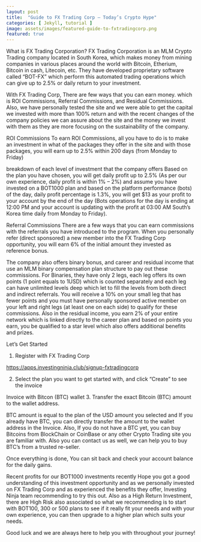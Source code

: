 ```yaml
---
layout: post
title:  "Guide to FX Trading Corp – Today’s Crypto Hype"
categories: [ Jekyll, tutorial ]
image: assets/images/featured-guide-to-fxtradingcorp.png
featured: true
---
```

What is FX Trading Corporation?
FX Trading Corporation is an MLM Crypto Trading company located in South Korea, which makes money from mining companies in various places around the world with Bitcoin, Etherium, Bitcoin in cash, Litecoin, etc. They have developed proprietary software called “BOT-FX” which perform this automated trading operations which can give up to 2.5% or daily return to your investment.

With FX Trading Corp, There are few ways that you can earn money. which is ROI Commissions, Referral Commissions, and Residual Commissions. Also, we have personally tested the site and we were able to get the capital we invested with more than 100% return and with the recent changes of the company policies we can assure about the site and the money we invest with them as they are more focusing on the sustainability of the company.

ROI Commissions
To earn ROI Commissions, all you have to do is to make an investment in what of the packages they offer in the site and with those packages, you will earn up to 2.5% within 200 days (from Monday to Friday)


breakdown of each level of investment that the company offers
Based on the plan you have chosen, you will get daily profit up to 2.5% (As per our own experience, daily profit is within 1% – 2%) and assume you have invested on a BOT1000 plan and based on the platform performance (bots) of the day, daily profit percentage is 1.3%, you will get $13 as your profit to your account by the end of the day (Bots operations for the day is ending at 12:00 PM and your account is updating with the profit at 03:00 AM South’s Korea time daily from Monday to Friday).

Referral Commissions
There are a few ways that you can earn commissions with the referrals you have introduced to the program. When you personally refer (direct sponsored) a new member into the FX Trading Corp opportunity, you will earn 6% of the initial amount they invested as reference bonus.

The company also offers binary bonus, and career and residual income that use an MLM binary compensation plan structure to pay out these commissions. For Binaries, they have only 2 legs, each leg offers its own points (1 point equals to 1USD) which is counted separately and each leg can have unlimited levels deep which let to fill the levels from both direct and indirect referrals. You will receive a 10% on your small leg that has fewer points and you must have personally sponsored active member on your left and right legs (at least one on each side) to qualify for these commissions.
Also in the residual income, you earn 2% of your entire network which is linked directly to the career plan and based on points you earn, you be qualified to a star level which also offers additional benefits and prizes.

Let’s Get Started
1. Register with FX Trading Corp

https://apps.investingninja.club/signup-fxtradingcorp

2. Select the plan you want to get started with, and click “Create” to see the invoice


Invoice with Bitcon (BTC) wallet
3. Transfer the exact Bitcoin (BTC) amount to the wallet address.

BTC amount is equal to the plan of the USD amount you selected and If you already have BTC, you can directly transfer the amount to the wallet address in the Invoice. Also, If you do not have a BTC yet, you can buy Bitcoins from BlockChain or CoinBase or any other Crypto Trading site you are familiar with. Also you can contact us as well, we can help you to buy BTC’s from a trusted re-seller.

Once everything is done, You can sit back and check your account balance for the daily gains.


Recent profits for our BOT1000 investments recently
Hope you got a good understanding of this investment opportunity and as we personally invested on FX Trading Corp and as experienced the benefits they offer, Investing Ninja team recommending to try this out. Also as a High Return Investment, there are High Risk also associated so what we recommending is to start with BOT100, 300 or 500 plans to see if it really fit your needs and with your own experience, you can then upgrade to a higher plan which suits your needs.

Good luck and we are always here to help you with throughout your journey!